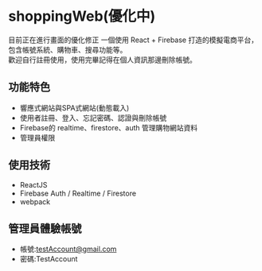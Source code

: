 # shoppingWeb(優化中)
目前正在進行畫面的優化修正
一個使用 React + Firebase 打造的模擬電商平台，包含帳號系統、購物車、搜尋功能等。<br>
歡迎自行註冊使用，使用完畢記得在個人資訊那邊刪除帳號。

## 功能特色
- 響應式網站與SPA式網站(動態載入)
- 使用者註冊、登入、忘記密碼、認證與刪除帳號
- Firebase的 realtime、firestore、auth 管理購物網站資料
- 管理員權限

## 使用技術
- ReactJS
- Firebase Auth / Realtime / Firestore
- webpack

## 管理員體驗帳號
- 帳號:testAccount@gmail.com
- 密碼:TestAccount

